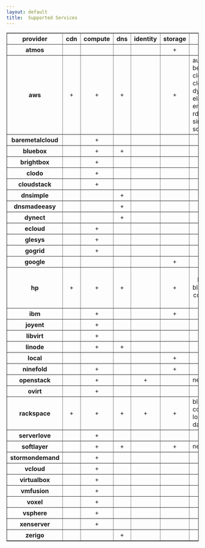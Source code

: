 ```yaml
---
layout: default
title:  Supported Services
---
```


<table border='1'>
  <tr><th>provider</th><th>cdn</th><th>compute</th><th>dns</th><th>identity</th><th>storage</th><th>other</th></tr>
  <tr><th>atmos</th><td></td><td></td><td></td><td></td><td style='text-align: center;'>+</td><td></td></tr>
  <tr><th>aws</th><td style='text-align: center;'>+</td><td style='text-align: center;'>+</td><td style='text-align: center;'>+</td><td></td><td style='text-align: center;'>+</td><td>auto_scaling, beanstalk, cloud_formation, cloud_watch, dynamodb, elasticache, elb, emr, glacier, iam, rds, ses, simpledb, sns, sqs, sts</td></tr>
  <tr><th>baremetalcloud</th><td></td><td style='text-align: center;'>+</td><td></td><td></td><td></td><td></td></tr>
  <tr><th>bluebox</th><td></td><td style='text-align: center;'>+</td><td style='text-align: center;'>+</td><td></td><td></td><td></td></tr>
  <tr><th>brightbox</th><td></td><td style='text-align: center;'>+</td><td></td><td></td><td></td><td></td></tr>
  <tr><th>clodo</th><td></td><td style='text-align: center;'>+</td><td></td><td></td><td></td><td></td></tr>
  <tr><th>cloudstack</th><td></td><td style='text-align: center;'>+</td><td></td><td></td><td></td><td></td></tr>
  <tr><th>dnsimple</th><td></td><td></td><td style='text-align: center;'>+</td><td></td><td></td><td></td></tr>
  <tr><th>dnsmadeeasy</th><td></td><td></td><td style='text-align: center;'>+</td><td></td><td></td><td></td></tr>
  <tr><th>dynect</th><td></td><td></td><td style='text-align: center;'>+</td><td></td><td></td><td></td></tr>
  <tr><th>ecloud</th><td></td><td style='text-align: center;'>+</td><td></td><td></td><td></td><td></td></tr>
  <tr><th>glesys</th><td></td><td style='text-align: center;'>+</td><td></td><td></td><td></td><td></td></tr>
  <tr><th>gogrid</th><td></td><td style='text-align: center;'>+</td><td></td><td></td><td></td><td></td></tr>
  <tr><th>google</th><td></td><td></td><td></td><td></td><td style='text-align: center;'>+</td><td></td></tr>
  <tr>
    <th>hp</th>
    <td style='text-align: center;'>+</td>
    <td style='text-align: center;'>+</td>
    <td style='text-align: center;'>+</td>
    <td></td>
    <td style='text-align: center;'>+</td>
    <td style='text-align: center;'>network, block_storage, block_storage_v2,
     compute_v2, dns, load_balancer</td>
  </tr>
  <tr><th>ibm</th><td></td><td style='text-align: center;'>+</td><td></td><td></td><td style='text-align: center;'>+</td><td></td></tr>
  <tr><th>joyent</th><td></td><td style='text-align: center;'>+</td><td></td><td></td><td></td><td></td></tr>
  <tr><th>libvirt</th><td></td><td style='text-align: center;'>+</td><td></td><td></td><td></td><td></td></tr>
  <tr><th>linode</th><td></td><td style='text-align: center;'>+</td><td style='text-align: center;'>+</td><td></td><td></td><td></td></tr>
  <tr><th>local</th><td></td><td></td><td></td><td></td><td style='text-align: center;'>+</td><td></td></tr>
  <tr><th>ninefold</th><td></td><td style='text-align: center;'>+</td><td></td><td></td><td style='text-align: center;'>+</td><td></td></tr>
  <tr><th>openstack</th><td></td><td style='text-align: center;'>+</td><td></td><td style='text-align: center;'>+</td><td></td><td>network</td></tr>
  <tr><th>ovirt</th><td></td><td style='text-align: center;'>+</td><td></td><td></td><td></td><td></td></tr>
  <tr><th>rackspace</th><td style='text-align: center;'>+</td><td style='text-align: center;'>+</td><td style='text-align: center;'>+</td><td style='text-align: center;'>+</td><td style='text-align: center;'>+</td><td>block_storage, compute_v2, load_balancers, databases</td></tr>
  <tr><th>serverlove</th><td></td><td style='text-align: center;'>+</td><td></td><td></td><td></td><td></td></tr>
<tr><th>softlayer</th><td></td><td style='text-align: center;'>+</td><td style='text-align: center;'>+</td><td></td><td style='text-align: center;'>+</td><td>network</td></tr>
  <tr><th>stormondemand</th><td></td><td style='text-align: center;'>+</td><td></td><td></td><td></td><td></td></tr>
  <tr><th>vcloud</th><td></td><td style='text-align: center;'>+</td><td></td><td></td><td></td><td></td></tr>
  <tr><th>virtualbox</th><td></td><td style='text-align: center;'>+</td><td></td><td></td><td></td><td></td></tr>
  <tr><th>vmfusion</th><td></td><td style='text-align: center;'>+</td><td></td><td></td><td></td><td></td></tr>
  <tr><th>voxel</th><td></td><td style='text-align: center;'>+</td><td></td><td></td><td></td><td></td></tr>
  <tr><th>vsphere</th><td></td><td style='text-align: center;'>+</td><td></td><td></td><td></td><td></td></tr>
  <tr><th>xenserver</th><td></td><td style='text-align: center;'>+</td><td></td><td></td><td></td><td></td></tr>
  <tr><th>zerigo</th><td></td><td></td><td style='text-align: center;'>+</td><td></td><td></td><td></td></tr>
</table>
